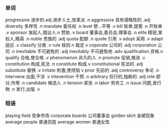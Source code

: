 ### 单词
progressive 进步的.adj 进步人士,改革派 .n
aggressive 具有侵略性的 .adj
diversity 多样性 .n
mandate 委任权 .n
level 使...平等 .v
bill 账单,提案 .n 开账单 .v
sponsor 发起人,倡议人.n 赞助 .v
board 董事会,委员会,理事会 .n
elite 精锐,掌权人,精英 .n noble 贵族的 .adj
quota 配额 .n quote 引用 .v
adopt 采用 .v adapt 适应 .v
classify 分类 .v
rule 规则.n 裁定.v 
coporate 公司的 .adj corporation 公司 .n
inevitable 不可避免的 .adj inevitably 不可避免地 .adv
qualification 资格.n qualify 合格,使合格 .v
phenomenon 非凡的人 .n
promote 促销,推进 .v
constitution 构成,宪法 .n constitute 构成.v  constitutional 宪法的 .adj
substitute 替换 .v 
irritate 刺激,使烦恼 v
prior 先前的 .adj
controversy 争论 .n
intervene 出面,干涉 .v intevention 干预 .n
arbitrary 任行的,独断的 .adj
role 部分,作用 .n
candidate 候选人 .n
tension  紧张 .n
labor 劳务工 .n
issue 问题,发行物 .n 发行,出版 .v



### 短语
playing field 竞争市场
corporate boards 公司董事会
golden skirt 金裙现象
average people 普通百姓
average women 普通女性
